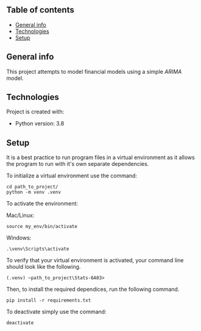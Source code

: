 ## Table of contents
* [General info](#general-info)
* [Technologies](#technologies)
* [Setup](#setup)

## General info
This project attempts to model financial models using a simple *ARIMA* model. 

## Technologies
Project is created with:
* Python version: 3.8
	
## Setup
It is a best practice to run program files in a virtual environment as
it allows the program to run with it's own separate dependencies.

To initialize a virtual environment use the command:
```
cd path_to_project/
python -m venv .venv
```
To activate the environment:

Mac/Linux:
```
source my_env/bin/activate
```
Windows:
```
.\venv\Scripts\activate
```
To verify that your virtual environment is activated, your command line
should look like the following.
```
(.venv) ~path_to_project\Stats-6A03>
```
Then, to install the required dependices, run the following command.
```
pip install -r requirements.txt
```
To deactivate simply use the command:
```
deactivate
```
